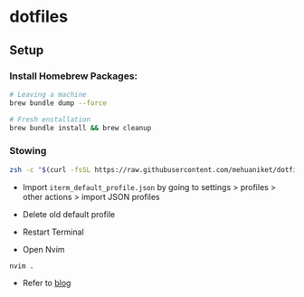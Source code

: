 # dotfiles

## Setup

### Install Homebrew Packages:
```bash
# Leaving a machine
brew bundle dump --force 

# Fresh enstallation
brew bundle install && brew cleanup
```

### Stowing

```bash
zsh -c "$(curl -fsSL https://raw.githubusercontent.com/mehuaniket/dotfiles/main/scripts/setup.sh)" 

```

- Import `iterm_default_profile.json` by going to settings > profiles > other actions > import JSON profiles

- Delete old default profile

- Restart Terminal 

- Open Nvim

```bash
nvim .
```

- Refer to [blog](https://mehuaniket.com/blog/how-do-i-setup-my-mac/)
